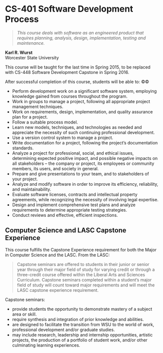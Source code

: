 # CS-401 Software Development Process
> *This course deals with software as an engineered product that requires planning, analysis, design, implementation, testing and maintenance.*

**Karl R. Wurst**
<br>Worcester State University

This course will be taught for the last time in Spring 2015, to be replaced with CS-448 Software Development Capstone in Spring 2016.

After successful completion of this course, students will be able to:
©©
* Perform development work on a significant software system, employing knowledge gained from courses throughout the program.
* Work in groups to manage a project, following all appropriate project management techniques.
* Work on requirements, design, implementation, and quality assurance plan for a project.
* Follow a suitable process model.
* Learn new models, techniques, and technologies as needed and appreciate the necessity of such continuing professional development.
* Use a version control system to manage a project.
* Write documentation for a project, following the project’s documentation standards.
* Analyze a project for professional, social, and ethical issues, determining expected positive impact, and possible negative impacts on all stakeholders – the company or project, its employees or community members, its users, and society in general.
* Prepare and give presentations to your team, and to stakeholders of your project.
* Analyze and modify software in order to improve its efficiency, reliability, and maintainability.
* Evaluate software licenses, contracts and intellectual property agreements, while recognizing the necessity of involving legal expertise.
* Design and implement comprehensive test plans and analyze requirements to determine appropriate testing strategies.
* Conduct reviews and effective, efficient inspections.

## Computer Science and LASC Capstone Experience
This course fulfills the Capstone Experience requirement for both the Major in Computer Science and the LASC. From the LASC:
>Capstone seminars are offered to students in their junior or senior year through their major field of study for varying credit or through a three-credit course offered within the Liberal Arts and Sciences Curriculum. Capstone seminars completed within a student’s major field of study will count toward major requirements and will meet the LASC capstone experience requirement. 

Capstone seminars:

* provide students the opportunity to demonstrate mastery of a subject area or skill.
* require synthesis and integration of prior knowledge and abilities.
* are designed to facilitate the transition from WSU to the world of work, professional development and/or graduate studies.
* may include research, leadership and internship opportunities, artistic projects, the production of a portfolio of student work, and/or other culminating learning experiences.